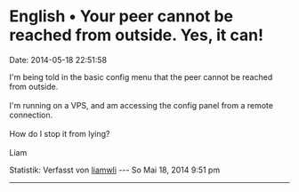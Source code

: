 English • Your peer cannot be reached from outside. Yes, it can!
================================================================

Date: 2014-05-18 22:51:58

I\'m being told in the basic config menu that the peer cannot be reached
from outside.\
\
I\'m running on a VPS, and am accessing the config panel from a remote
connection.\
\
How do I stop it from lying?\
\
Liam

Statistik: Verfasst von
[liamwli](http://forum.yacy-websuche.de/memberlist.php?mode=viewprofile&u=9401)
--- So Mai 18, 2014 9:51 pm

------------------------------------------------------------------------
